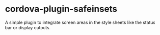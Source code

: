 # cordova-plugin-safeinsets
A simple plugin to integrate screen areas in the style sheets like the status bar or display cutouts.
